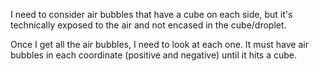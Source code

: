I need to consider air bubbles that have a cube on each side, but it's technically exposed to the air and not encased in the cube/droplet.

Once I get all the air bubbles, I need to look at each one. It must have air bubbles in each coordinate (positive and negative) until it hits a cube.